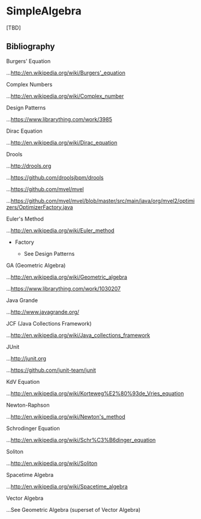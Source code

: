 SimpleAlgebra
============

[TBD]


## Bibliography

Burgers' Equation

...http://en.wikipedia.org/wiki/Burgers'_equation

Complex Numbers

...http://en.wikipedia.org/wiki/Complex_number

Design Patterns

...https://www.librarything.com/work/3985

Dirac Equation

...http://en.wikipedia.org/wiki/Dirac_equation

Drools

...http://drools.org

...https://github.com/droolsjbpm/drools

...https://github.com/mvel/mvel

...https://github.com/mvel/mvel/blob/master/src/main/java/org/mvel2/optimizers/OptimizerFactory.java

Euler's Method

...http://en.wikipedia.org/wiki/Euler_method

+ Factory

    - See Design Patterns

GA (Geometric Algebra)

...http://en.wikipedia.org/wiki/Geometric_algebra

...https://www.librarything.com/work/1030207

Java Grande

...http://www.javagrande.org/

JCF (Java Collections Framework)

...http://en.wikipedia.org/wiki/Java_collections_framework

JUnit

...http://junit.org

...https://github.com/junit-team/junit

KdV Equation

...http://en.wikipedia.org/wiki/Korteweg%E2%80%93de_Vries_equation

Newton-Raphson

...http://en.wikipedia.org/wiki/Newton's_method

Schrodinger Equation

...http://en.wikipedia.org/wiki/Schr%C3%B6dinger_equation

Soliton

...http://en.wikipedia.org/wiki/Soliton

Spacetime Algebra

...http://en.wikipedia.org/wiki/Spacetime_algebra

Vector Algebra

...See Geometric Algebra (superset of Vector Algebra)




